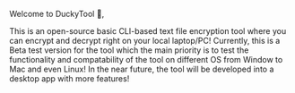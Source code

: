 Welcome to DuckyTool 🦆,

This is an open-source basic CLI-based text file encryption tool where you can encrypt and decrypt right on your 
local laptop/PC! Currently, this is a Beta test version for the tool which the main priority is to test the functionality
and compatability of the tool on different OS from Window to Mac and even Linux! In the near future, the tool will be 
developed into a desktop app with more features!
